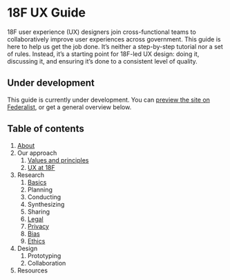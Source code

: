 # 18F UX Guide

18F user experience (UX) designers join cross-functional teams to collaboratively improve user experiences across government. This guide is here to help us get the job done. It’s neither a step-by-step tutorial nor a set of rules. Instead, it’s a starting point for 18F-led UX design: doing it, discussing it, and ensuring it’s done to a consistent level of quality.


## Under development

This guide is currently under development. You can [preview the site on Federalist](https://federalist-proxy.app.cloud.gov/site/18f/ux-guide/), or get a general overview below.


## Table of contents

1. [About](https://github.com/18F/ux-guide/blob/master/_pages/about.md)
1. Our approach
    1. [Values and principles](https://github.com/18F/ux-guide/blob/master/_pages/our-approach/values-and-principles.md)
    1. [UX at 18F]()
1. Research
    1. [Basics](https://github.com/18F/ux-guide/blob/master/_pages/research/basics.md)
    1. Planning
    1. Conducting
    1. Synthesizing
    1. Sharing
    1. [Legal](https://github.com/18F/ux-guide/blob/master/_pages/research/legal.md)
    1. [Privacy](https://github.com/18F/ux-guide/blob/master/_pages/research/privacy.md)
    1. [Bias](https://github.com/18F/ux-guide/blob/master/_pages/research/bias.md)
    1. [Ethics](https://github.com/18F/ux-guide/blob/master/_pages/research/ethics.md)
1. Design 
    1. Prototyping
    1. Collaboration
1. Resources
